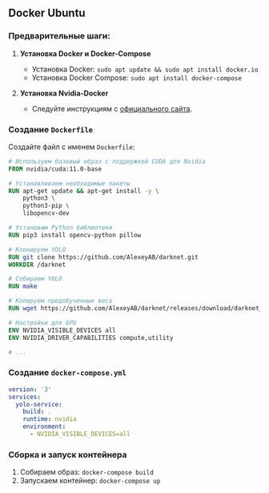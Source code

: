 ## Docker Ubuntu

### Предварительные шаги:

1. **Установка Docker и Docker-Compose**
    - Установка Docker: `sudo apt update && sudo apt install docker.io`
    - Установка Docker Compose: `sudo apt install docker-compose`

2. **Установка Nvidia-Docker**
    - Следуйте инструкциям с [официального сайта](https://docs.nvidia.com/datacenter/cloud-native/container-toolkit/install-guide.html).

### Создание `Dockerfile`

Создайте файл с именем `Dockerfile`:

```Dockerfile
# Используем базовый образ с поддержкой CUDA для Nvidia
FROM nvidia/cuda:11.0-base

# Устанавливаем необходимые пакеты
RUN apt-get update && apt-get install -y \
    python3 \
    python3-pip \
    libopencv-dev

# Установим Python библиотеки
RUN pip3 install opencv-python pillow

# Клонируем YOLO
RUN git clone https://github.com/AlexeyAB/darknet.git
WORKDIR /darknet

# Собираем YOLO
RUN make

# Копируем предобученные веса
RUN wget https://github.com/AlexeyAB/darknet/releases/download/darknet_yolo_v3_optimal/yolov4.weights .

# Настройки для GPU
ENV NVIDIA_VISIBLE_DEVICES all
ENV NVIDIA_DRIVER_CAPABILITIES compute,utility

# ...

```

### Создание `docker-compose.yml`

```yml
version: '3'
services:
  yolo-service:
    build: .
    runtime: nvidia
    environment:
      - NVIDIA_VISIBLE_DEVICES=all
```

### Сборка и запуск контейнера

1. Собираем образ: `docker-compose build`
2. Запускаем контейнер: `docker-compose up`
